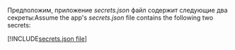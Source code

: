 <span data-ttu-id="50f97-101">Предположим, приложение *secrets.json* файл содержит следующие два секреты:</span><span class="sxs-lookup"><span data-stu-id="50f97-101">Assume the app's *secrets.json* file contains the following two secrets:</span></span>

[!INCLUDE[secrets.json file](secrets-json-file.md)]